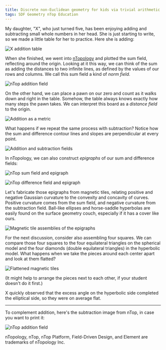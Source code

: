 ```yaml
---
title: Discrete non-Euclidean geometry for kids via trivial arithmetic
tags: SDF Geometry nTop Education 
---
```


My daughter, "X", who just turned five, has been enjoying adding and subtracting small whole numbers in her head.  She is just starting to write, so we made a little table for her to practice.  Here she is adding:

![X addition table](\assets\blog\X-Math-Tables\0.jpg)

 <!--more-->

When she finished, we went into [nTopology](https://www.ntopology.com) and plotted the sum field, reflecting around the origin.  Looking at it this way, we can think of the sum as adding the distances to two infinite lines, as defined by the values of our rows and columns.  We call this sum field a kind of *norm field*.  

![nTop addition field](\assets\blog\X-Math-Tables\sum.png)

On the other hand, we can place a pawn on our zero and count as it walks down and right in the table.  Somehow, the table always knows exactly how many steps the pawn takes.  We can interpret this board as a *distance field* to the origin.  

![Addition as a metric](\assets\blog\X-Math-Tables\1.jpg)

What happens if we repeat the same process with subtraction?  Notice how the sum and difference contour lines and slopes are perpendicular at every point.  

![Addition and subtraction fields](\assets\blog\X-Math-Tables\2.jpg)

In nTopology, we can also construct *epigraphs* of our sum and difference fields:

![nTop sum field and epigraph](\assets\blog\X-Math-Tables\sum-epi.png)

![nTop difference field and epigraph](\assets\blog\X-Math-Tables\diff-epi.png)

Let's fabricate those epigraphs from magnetic tiles, relating positive and negative Gaussian curvature to the convexity and concavity of curves.  Positive curvature comes from the sum field, and negative curvature from the subtraction field.  Ball-like ellipses and horse-saddle hyperbolas are easily found on the surface geometry couch, especially if it has a cover like ours.

![Magnetic tile assemblies of the epigraphs](\assets\blog\X-Math-Tables\3.jpg)

For the next discussion, consider also assembling four squares.  We can compare those four squares to the four equilateral triangles on the spherical model and the four diamonds (double equilateral triangles) in the hyperbolic model.  What happens when we take the pieces around each center apart and look at them flatted?

![Flattened magnetic tiles](\assets\blog\X-Math-Tables\4.jpg)

(It might help to arrange the pieces next to each other, if your student doesn't do it first.)

X quickly observed that the excess angle on the hyperbolic side completed the elliptical side, so they were on average flat.  

<hr>

To complement addition, here's the subtraction image from nTop, in case you want to print it:

![nTop addition field](\assets\blog\X-Math-Tables\diff.png)

<div class="article__license">nTopology, nTop, nTop Platform, Field-Driven Design, and Element are trademarks of nTopology Inc.</div>